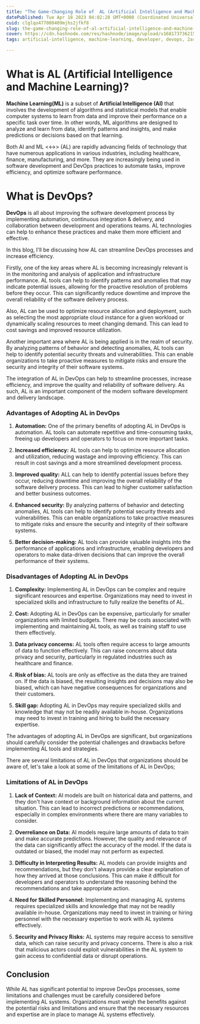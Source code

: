 ```yaml
---
title: "The Game-Changing Role of  AL (Artificial Intelligence and Machine Learning) in DevOps Practices"
datePublished: Tue Apr 18 2023 04:02:28 GMT+0000 (Coordinated Universal Time)
cuid: clglqo477000409mjhs2jfkf8
slug: the-game-changing-role-of-al-artificial-intelligence-and-machine-learning-in-devops-practices
cover: https://cdn.hashnode.com/res/hashnode/image/upload/v1681737362153/dfebcbdf-053d-48c4-898b-3eccf33726e9.png
tags: artificial-intelligence, machine-learning, developer, devops, 2articles1week

---
```


# What is AL (Artificial Intelligence and Machine Learning)?

**Machine Learning(ML)** is a subset of **Artificial Intelligence (AI)** that involves the development of algorithms and statistical models that enable computer systems to learn from data and improve their performance on a specific task over time. In other words, ML algorithms are designed to analyze and learn from data, identify patterns and insights, and make predictions or decisions based on that learning.

Both AI and ML &lt;&lt;-&gt;&gt; (AL) are rapidly advancing fields of technology that have numerous applications in various industries, including healthcare, finance, manufacturing, and more. They are increasingly being used in software development and DevOps practices to automate tasks, improve efficiency, and optimize software performance.

# What is DevOps?

**DevOps** is all about improving the software development process by implementing automation, continuous integration & delivery, and collaboration between development and operations teams. AL technologies can help to enhance these practices and make them more efficient and effective.

In this blog, I'll be discussing how AL can streamline DevOps processes and increase efficiency.

Firstly, one of the key areas where AL is becoming increasingly relevant is in the monitoring and analysis of application and infrastructure performance. AL tools can help to identify patterns and anomalies that may indicate potential issues, allowing for the proactive resolution of problems before they occur. This can significantly reduce downtime and improve the overall reliability of the software delivery process.

Also, AL can be used to optimize resource allocation and deployment, such as selecting the most appropriate cloud instance for a given workload or dynamically scaling resources to meet changing demand. This can lead to cost savings and improved resource utilization.

Another important area where AL is being applied is in the realm of security. By analyzing patterns of behavior and detecting anomalies, AL tools can help to identify potential security threats and vulnerabilities. This can enable organizations to take proactive measures to mitigate risks and ensure the security and integrity of their software systems.

The integration of AL in DevOps can help to streamline processes, increase efficiency, and improve the quality and reliability of software delivery. As such, AL is an important component of the modern software development and delivery landscape.

### **Advantages of Adopting AL in DevOps**

1. **Automation:** One of the primary benefits of adopting AL in DevOps is automation. AL tools can automate repetitive and time-consuming tasks, freeing up developers and operators to focus on more important tasks.
    
2. **Increased efficiency:** AL tools can help to optimize resource allocation and utilization, reducing wastage and improving efficiency. This can result in cost savings and a more streamlined development process.
    
3. **Improved quality:** ALL can help to identify potential issues before they occur, reducing downtime and improving the overall reliability of the software delivery process. This can lead to higher customer satisfaction and better business outcomes.
    
4. **Enhanced security:** By analyzing patterns of behavior and detecting anomalies, AL tools can help to identify potential security threats and vulnerabilities. This can enable organizations to take proactive measures to mitigate risks and ensure the security and integrity of their software systems.
    
5. **Better decision-making:** AL tools can provide valuable insights into the performance of applications and infrastructure, enabling developers and operators to make data-driven decisions that can improve the overall performance of their systems.
    

### **Disadvantages of Adopting AL in DevOps**

1. **Complexity:** Implementing AL in DevOps can be complex and require significant resources and expertise. Organizations may need to invest in specialized skills and infrastructure to fully realize the benefits of AL.
    
2. **Cost:** Adopting AL in DevOps can be expensive, particularly for smaller organizations with limited budgets. There may be costs associated with implementing and maintaining AL tools, as well as training staff to use them effectively.
    
3. **Data privacy concerns:** AL tools often require access to large amounts of data to function effectively. This can raise concerns about data privacy and security, particularly in regulated industries such as healthcare and finance.
    
4. **Risk of bias:** AL tools are only as effective as the data they are trained on. If the data is biased, the resulting insights and decisions may also be biased, which can have negative consequences for organizations and their customers.
    
5. **Skill gap:** Adopting AL in DevOps may require specialized skills and knowledge that may not be readily available in-house. Organizations may need to invest in training and hiring to build the necessary expertise.
    

The advantages of adopting AL in DevOps are significant, but organizations should carefully consider the potential challenges and drawbacks before implementing AL tools and strategies.

There are several limitations of AL in DevOps that organizations should be aware of, let's take a look at some of the limitations of AL in DevOps;

### **Limitations of AL in DevOps**

1. **Lack of Context:** AI models are built on historical data and patterns, and they don't have context or background information about the current situation. This can lead to incorrect predictions or recommendations, especially in complex environments where there are many variables to consider.
    
2. **Overreliance on Data:** AI models require large amounts of data to train and make accurate predictions. However, the quality and relevance of the data can significantly affect the accuracy of the model. If the data is outdated or biased, the model may not perform as expected.
    
3. **Difficulty in Interpreting Results:** AL models can provide insights and recommendations, but they don't always provide a clear explanation of how they arrived at those conclusions. This can make it difficult for developers and operators to understand the reasoning behind the recommendations and take appropriate action.
    
4. **Need for Skilled Personnel:** Implementing and managing AL systems requires specialized skills and knowledge that may not be readily available in-house. Organizations may need to invest in training or hiring personnel with the necessary expertise to work with AL systems effectively.
    
5. **Security and Privacy Risks:** AL systems may require access to sensitive data, which can raise security and privacy concerns. There is also a risk that malicious actors could exploit vulnerabilities in the AL system to gain access to confidential data or disrupt operations.
    

## **Conclusion**

While AL has significant potential to improve DevOps processes, some limitations and challenges must be carefully considered before implementing AL systems. Organizations must weigh the benefits against the potential risks and limitations and ensure that the necessary resources and expertise are in place to manage AL systems effectively.